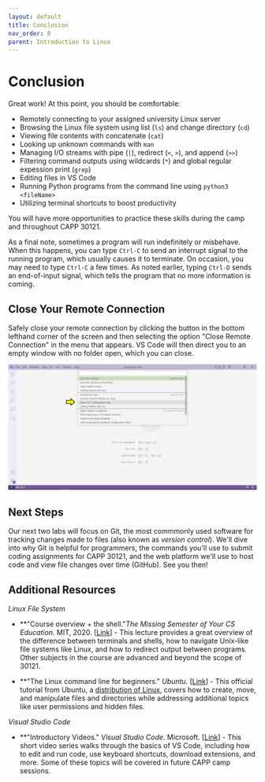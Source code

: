 ```yaml
---
layout: default
title: Conclusion
nav_order: 8
parent: Introduction to Linux
---
```


# Conclusion

Great work! At this point, you should be comfortable:

- Remotely connecting to your assigned university Linux server
- Browsing the Linux file system using list (`ls`) and change directory (`cd`)
- Viewing file contents with concatenate (`cat`)
- Looking up unknown commands with `man`
- Managing I/O streams with pipe (`|`), redirect (`<`, `>`), and append (`>>`)
- Filtering command outputs using wildcards (`*`) and global regular expession print (`grep`)
- Editing files in VS Code
- Running Python programs from the command line using `python3 <fileName>`
- Utilizing terminal shortcuts to boost productivity

You will have more opportunities to practice these skills during the camp and throughout CAPP 30121.

As a final note, sometimes a program will run indefinitely or misbehave. When this happens, you can type `Ctrl-C` to send an interrupt signal to the running program, which usually causes it to terminate. On occasion, you may need to type `Ctrl-C` a few times. As noted earlier, typing `Ctrl-D` sends an end-of-input signal, which tells the program that no more information is coming.

## Close Your Remote Connection

Safely close your remote connection by clicking the button in the bottom lefthand corner of the screen and then selecting the option "Close Remote Connection" in the menu that appears.  VS Code will then direct you to an empty window with no folder open, which you can close.

![VS Code Remote SSH config option screenshot](../assets/img/connect-remote-vs-code-1.png)

## Next Steps

Our next two labs will focus on Git, the most commmonly used software for tracking changes made to files (also known as _version control_). We'll dive into why Git is helpful for programmers, the commands you'll use to submit coding assignments for CAPP 30121, and the web platform we'll use to host code and view file changes over time (GitHub). See you then!

## Additional Resources

_Linux File System_

- **"Course overview + the shell."_The Missing Semester of Your CS Education_. MIT, 2020. [[Link](https://missing.csail.mit.edu/2020/course-shell/)] - This lecture provides a great overview of the difference between terminals and shells, how to navigate Unix-like file systems like Linux, and how to redirect output between programs. Other subjects in the course are advanced and beyond the scope of 30121.

- **"The Linux command line for beginners." _Ubuntu_. [[Link](https://ubuntu.com/tutorials/command-line-for-beginners#1-overview)] - This official tutorial from Ubuntu, a [distribution of Linux](https://en.wikipedia.org/wiki/Linux_distribution), covers how to create, move, and manipulate files and directories while addressing additional topics like user permissions and hidden files.

_Visual Studio Code_

- **"Introductory Videos." _Visual Studio Code_. Microsoft. [[Link]()] - This short video series walks through the basics of VS Code, including how to edit and run code, use keyboard shortcuts, download extensions, and more.  Some of these topics will be covered in future CAPP camp sessions.
